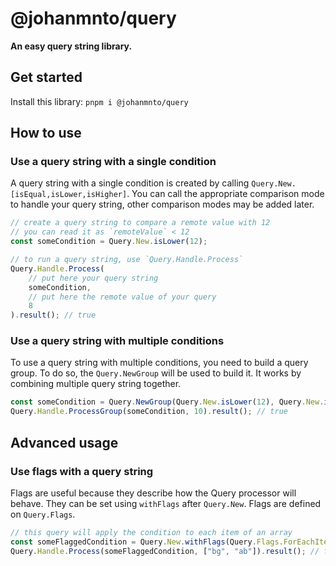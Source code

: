 # @johanmnto/query
**An easy query string library.**

## Get started
Install this library:
`pnpm i @johanmnto/query`

## How to use
### Use a query string with a single condition
A query string with a single condition is created by calling `Query.New.[isEqual,isLower,isHigher]`.
You can call the appropriate comparison mode to handle your query string, other comparison modes may be added later.

```javascript
// create a query string to compare a remote value with 12
// you can read it as `remoteValue` < 12
const someCondition = Query.New.isLower(12);

// to run a query string, use `Query.Handle.Process`
Query.Handle.Process(
    // put here your query string
    someCondition,
    // put here the remote value of your query
    8
).result(); // true
```

### Use a query string with multiple conditions
To use a query string with multiple conditions, you need to build a query group. To do so, the `Query.NewGroup` will be used to build it.
It works by combining multiple query string together.
```javascript
const someCondition = Query.NewGroup(Query.New.isLower(12), Query.New.isHigher(6));
Query.Handle.ProcessGroup(someCondition, 10).result(); // true
```

## Advanced usage
### Use flags with a query string
Flags are useful because they describe how the Query processor will behave. They can be set using `withFlags` after `Query.New`. 
Flags are defined on `Query.Flags`.
```javascript
// this query will apply the condition to each item of an array 
const someFlaggedCondition = Query.New.withFlags(Query.Flags.ForEachItem).isEqual("ab");
Query.Handle.Process(someFlaggedCondition, ["bg", "ab"]).result(); // false
```